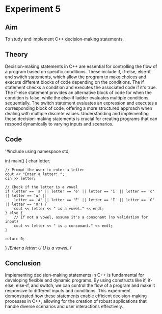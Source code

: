 # Experiment 5

## Aim
To study and implement C++ decision-making statements.

## Theory
Decision-making statements in C++ are essential for controlling the flow of a program based on specific conditions. 
These include if, if-else, else-if, and switch statements, which allow the program to make choices and execute different blocks of code 
depending on the conditions. The if statement checks a condition and executes the associated code if it's true. The if-else statement 
provides an alternative block of code for when the condition is false, while the else-if ladder evaluates multiple conditions sequentially. 
The switch statement evaluates an expression and executes a corresponding block of code, offering a more structured approach when dealing 
with multiple discrete values. Understanding and implementing these decision-making statements is crucial for creating programs that can respond 
dynamically to varying inputs and scenarios.

## Code
'#include <iostream>
using namespace std;

int main() {
    char letter;

    // Prompt the user to enter a letter
    cout << "Enter a letter: ";
    cin >> letter;

    // Check if the letter is a vowel
    if (letter == 'a' || letter == 'e' || letter == 'i' || letter == 'o' || letter == 'u' ||
        letter == 'A' || letter == 'E' || letter == 'I' || letter == 'O' || letter == 'U') {
        cout << letter << " is a vowel." << endl;
    } else {
        // If not a vowel, assume it's a consonant (no validation for input)
        cout << letter << " is a consonant." << endl;
    }

    return 0;
}
/*Enter a letter: U
U is a vowel..*/'

## Conclusion
Implementing decision-making statements in C++ is fundamental for developing flexible and dynamic programs. 
By using constructs like if, if-else, else-if, and switch, we can control the flow of a program and make it responsive 
to different inputs and conditions. This experiment demonstrated how these statements enable efficient decision-making processes in C++, 
allowing for the creation of robust applications that handle diverse scenarios and user interactions effectively.
